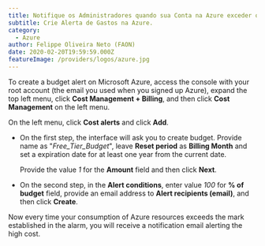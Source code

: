 ```yaml
---
title: Notifique os Administradores quando sua Conta na Azure exceder o limite Free tier.
subtitle: Crie Alerta de Gastos na Azure.
category:
  - Azure
author: Felippe Oliveira Neto (FAON)
date: 2020-02-20T19:59:59.000Z
featureImage: /providers/logos/azure.jpg
---
```

To create a budget alert on Microsoft Azure, access the console with your root account (the email you used when you signed up  Azure), expand the top left menu, click **Cost Management + Billing**, and then click **Cost Management** on the left menu.

On the left menu, click **Cost alerts** and click **Add**.

* On the first step, the interface will ask you to create budget. Provide name as "_Free_Tier_Budget_", leave **Reset period** as **Billing Month** and set a expiration date for at least one year from the current date.

  Provide the value _1_ for the **Amount** field and then click **Next**.

* On the second step, in the **Alert conditions**, enter value _100_ for **% of budget** field, provide an email address to  **Alert recipients (email)**, and then click **Create**.

Now every time your consumption of Azure resources exceeds the mark established in the alarm, you will receive a notification email alerting the high cost.
